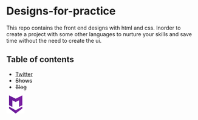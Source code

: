 # Designs-for-practice
This repo contains the front end designs with html and css. Inorder to create a project with some other languages to nurture your skills and save time without the need to create the ui.

## Table of contents
* [Twitter](https://github.com/rakeshshubhu/Designs-for-practice/tree/master/twitter) 
* ~~Shows~~
* ~~Blog~~

![alt text](https://github.com/adam-p/markdown-here/raw/master/src/common/images/icon48.png "Logo Title Text 1")

